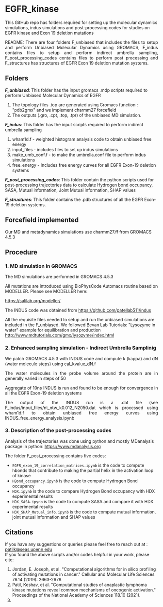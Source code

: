 # EGFR_kinase

This GitHub repo has folders required for setting up the molecular dynamics simulations, indus simulations and post-processing codes for studies on EGFR kinase and Exon 19 deletion mutations


<p align="justify">
README:  There are four folders F_unbiased that includes the files to setup and perform Unbiased Molecular Dynamics using GROMACS, F_indus contains files to setup and perform indirect umbrella sampling, F_post_processing_codes contains files to perform post processing and F_structures has structures of EGFR Exon 19 deletion mutation systems. <br />
</p>

## Folders

***F_unbiased***: This folder has the input gromacs .mdp scripts required to perform Unbiased Molecular Dynamics of EGFR <br />
1. The topology files .top are generated using Gromacs function : "pdb2gmx" and we implement charmm27 forcefield <br />
2. The outputs (.gro, .cpt, .top, .tpr) of the unbiased MD simulation. <br />

***F_indus***: This folder has the input scripts required to perform indirect umbrella sampling <br />
1. wham1d.f - weighted histogram analysis code to obtain unbiased free energy <br />
2. input_files - includes files to set up indus simulations <br />
3. make_umb_conf.f - to make the umbrella.conf file to perform indus simulations <br />
4. free_energy - Includes free energy curves for all EGFR Exon-19 deletion systems <br />

***F_post_processing_codes***: This folder contain the python scripts used for post-processing trajectories data to calculate Hydrogen bond occupancy, SASA, Mutual information, Joint Mutual information, SHAP values  </br> 

***F_structures***: This folder contains the .pdb structures of all the EGFR Exon-19 deletion systems.

## Forcefield implemented

Our MD and metadynamics simulations use charmm27.ff from GROMACS 4.5.3

## Procedure
### 1. MD simulation in GROMACS <br />
<p align="justify">
The MD simulations are performed in GROMACS 4.5.3

All mutations are introduced using BioPhysCode Automacs routine based on MODELLER. Please see MODELLER here: <br />

https://salilab.org/modeller/ <br />

The INDUS code was obtained from https://github.com/patellab511/indus

All the requisite files needed to setup and run the unbiased simulations are  included in the F_unbiased. We followed Bevan Lab Tutorials: "Lysozyme in water" example for equilibration and production <br />
http://www.mdtutorials.com/gmx/lysozyme/index.html
</p>

### 2. Enhanced sampling simulation - Indirect Umbrella Samplinig <br />
<p align="justify">
We patch GROMACS 4.5.3 with INDUS code and compute k (kappa) and dN (water molecule steps) using cal_kvalue_dN.f <br />
</p>

<p align="justify">
The water molecules in the probe volume around the protein are in generally varied in steps of 50  <br />
</p>


<p align="justify">
Aggregate of 10ns INDUS is run and found to be enough for convergence in all the EGFR Exon-19 deletion systems <br />
</p>

<p align="justify">
The output of the INDUS run is a .dat file (see F_indus/input_files/nt_ntw_k0.012_N2050.dat which is processed using wham1d.f to obtain unbiased free energy curves using INDUS_free_energy_analysis.ipynb <br />
</p>

### 3. Description of the post-processing codes <br />

Analysis of the trajectories was done using python and mostly MDanalysis package in python: https://www.mdanalysis.org  <br />

 The folder F_post_processing contains five codes: <br />

 + `EGFR_exon_19_correlation_matrices.ipynb` is the code to compute hbonds that contribute to making the partial helix in the activation loop of kinase <br />
 + `HBond_occupancy.ipynb` is the code to compute Hydrogen Bond occupancy <br />
 + `HDX.ipynb` is the code to compare Hydrogen Bond occupancy  with HDX experimental results <br />
 + `HDX_SASA.ipynb` is the code to compute SASA and compare it with HDX experimental results <br />
 + `HDX_SHAP_Mutual_info.ipynb` is the code to compute mutual information, joint mutual information and SHAP values  <br />
 

## Citations

If you have any suggestions or queries please feel free to reach out at : patilk@seas.upenn.edu  <br />
If you found the above scripts and/or codes helpful in your work, please cite: <br />
1. Jordan, E. Joseph, et al. "Computational algorithms for in silico profiling of activating mutations in cancer." Cellular and Molecular Life Sciences 76.14 (2019): 2663-2679.
2. Patil, Keshav, et al. "Computational studies of anaplastic lymphoma kinase mutations reveal common mechanisms of oncogenic activation." Proceedings of the National Academy of Sciences 118.10 (2021).
3.
</p>

